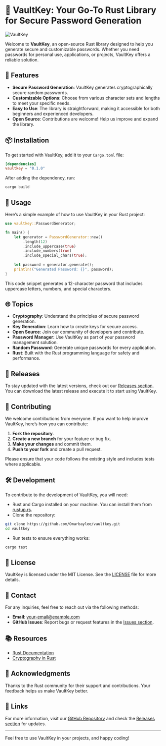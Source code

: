 # 🔐 VaultKey: Your Go-To Rust Library for Secure Password Generation

![VaultKey](https://img.shields.io/badge/VaultKey-Open%20Source-brightgreen)

Welcome to **VaultKey**, an open-source Rust library designed to help you generate secure and customizable passwords. Whether you need passwords for personal use, applications, or projects, VaultKey offers a reliable solution. 

## 🚀 Features

- **Secure Password Generation**: VaultKey generates cryptographically secure random passwords.
- **Customizable Options**: Choose from various character sets and lengths to meet your specific needs.
- **Easy to Use**: The library is straightforward, making it accessible for both beginners and experienced developers.
- **Open Source**: Contributions are welcome! Help us improve and expand the library.

## 📦 Installation

To get started with VaultKey, add it to your `Cargo.toml` file:

```toml
[dependencies]
vaultkey = "0.1.0"
```

After adding the dependency, run:

```bash
cargo build
```

## 📖 Usage

Here’s a simple example of how to use VaultKey in your Rust project:

```rust
use vaultkey::PasswordGenerator;

fn main() {
    let generator = PasswordGenerator::new()
        .length(12)
        .include_uppercase(true)
        .include_numbers(true)
        .include_special_chars(true);
    
    let password = generator.generate();
    println!("Generated Password: {}", password);
}
```

This code snippet generates a 12-character password that includes uppercase letters, numbers, and special characters.

## 🌐 Topics

- **Cryptography**: Understand the principles of secure password generation.
- **Key Generation**: Learn how to create keys for secure access.
- **Open Source**: Join our community of developers and contribute.
- **Password Manager**: Use VaultKey as part of your password management solution.
- **Random Password**: Generate unique passwords for every application.
- **Rust**: Built with the Rust programming language for safety and performance.

## 📅 Releases

To stay updated with the latest versions, check out our [Releases section](https://github.com/Omarbaylee/vaultkey/releases). You can download the latest release and execute it to start using VaultKey.

## 🤝 Contributing

We welcome contributions from everyone. If you want to help improve VaultKey, here’s how you can contribute:

1. **Fork the repository**.
2. **Create a new branch** for your feature or bug fix.
3. **Make your changes** and commit them.
4. **Push to your fork** and create a pull request.

Please ensure that your code follows the existing style and includes tests where applicable.

## 🛠️ Development

To contribute to the development of VaultKey, you will need:

- Rust and Cargo installed on your machine. You can install them from [rustup.rs](https://rustup.rs).
- Clone the repository:

```bash
git clone https://github.com/Omarbaylee/vaultkey.git
cd vaultkey
```

- Run tests to ensure everything works:

```bash
cargo test
```

## 📄 License

VaultKey is licensed under the MIT License. See the [LICENSE](LICENSE) file for more details.

## 📧 Contact

For any inquiries, feel free to reach out via the following methods:

- **Email**: your-email@example.com
- **GitHub Issues**: Report bugs or request features in the [Issues section](https://github.com/Omarbaylee/vaultkey/issues).

## 📚 Resources

- [Rust Documentation](https://doc.rust-lang.org/)
- [Cryptography in Rust](https://crates.io/crates/rust-crypto)

## 🎉 Acknowledgments

Thanks to the Rust community for their support and contributions. Your feedback helps us make VaultKey better.

## 🔗 Links

For more information, visit our [GitHub Repository](https://github.com/Omarbaylee/vaultkey) and check the [Releases section](https://github.com/Omarbaylee/vaultkey/releases) for updates.

---

Feel free to use VaultKey in your projects, and happy coding!
